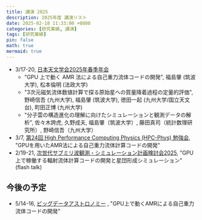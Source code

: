 ```yaml
---
title: 講演 2025
description: 2025年度 講演リスト 
date: 2025-02-18 11:33:00 +0800
categories: [研究業績, 講演]
tags: [研究業績]
pin: false
math: true
mermaid: true
---
```



- 3/17-20, [日本天文学会2025年春季年会](https://www.asj.or.jp/nenkai/archive/2025a/)
  - "GPU 上で動く AMR 法による自己重力流体コードの開発", 福島肇 (筑波大学), 松本倫明 (法政大学)
  - "3次元磁気流体数値計算で探る原始星への質量降着過程の定量的評価", 野崎信吾 (九州大学), 福島肇 (筑波大学), 徳田一起 (九州大学/国立天文台), 町田正博 (九州大学)
  - "分子雲の構造進化の理解に向けたシミュレーションと観測データの解析", 佐々木誇虎, 久野成夫, 福島肇（筑波大学）, 藤田真司（統計数理研究所）, 野崎信吾（九州大学）
- 3/7, [第24回 High Performance Computing Physics (HPC-Phys) 勉強会](https://hpc-phys.kek.jp/workshop/workshop250307.html), "GPUを用いたAMR法による自己重力流体計算コードの開発"
- 2/19-21, [次世代サブミリ波観測・シミュレーション計画検討会2025](https://sites.google.com/g.ecc.u-tokyo.ac.jp/resarchcamp2025/%E3%83%9B%E3%83%BC%E3%83%A0), "GPU上で稼働する輻射流体計算コードの開発と星団形成シミュレーション" (flash talk)

## 今後の予定

- 5/14-16, [ビッグデータアストロノミー](https://sites.google.com/view/bigdata-astronomy2025/home) , "GPU上で動くAMRによる自己重力流体コードの開発"  
